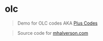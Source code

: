 # olc

> Demo for OLC codes
> AKA [Plus Codes](https://plus.codes)

>Source code for [mhalverson.com](https://mhalverson.com)
